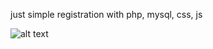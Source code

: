 just simple registration with php, mysql, css, js

![alt text](https://github.com/setuaz1/ProjectImgs/blob/main/2025-07-01_13-55-19.png)
